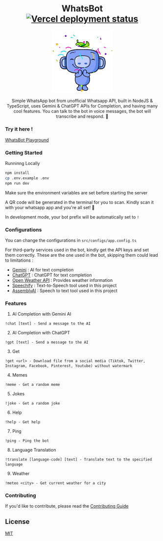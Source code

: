 <div align="center">
    <h1>
        WhatsBot 
        <a href="https://yaasiin-dev.vercel.app/" target="_blank">
            <img src="https://vercelbadge.vercel.app/api/yaasiin-ayeva/yaasiin.dev" alt="Vercel deployment status">
        </a>
    </h1>
    <img src="public/botavatar.gif" alt="Preview" width="40%">
    <p>
        Simple WhatsApp bot from unofficial Whatsapp API, built in NodeJS   &amp;  TypeScript, uses Gemini   &amp;   ChatGPT APIs for Completion, and having many cool features. You can talk to the bot in voice messages, the bot will transcribe and respond. 🤖
    </p>
</div>

### Try it here !

[WhatsBot Playground](https://chat.whatsapp.com/LafMN793Hj9BBn3rOAe5CI)

### Getting Started

Runninng Locally

```bash
npm install
cp .env.example .env
npm run dev
```

Make sure the environment variables are set before starting the server

A QR code will be generated in the terminal for you to scan.
Kindly scan it with your whatsapp app and you're all set! 🎉


In development mode, your bot prefix will be automatically set to `!`

### Configurations

You can change the configurations in `src/configs/app.config.ts`

For third-party services used in the bot, kindly get the API keys and set them correctly. These are the one used in the bot, skipping them could lead to limitations :

- [Gemini](https://gemini.com/api) : AI for text completion
- [ChatGPT](https://platform.openai.com/api-keys) : ChatGPT for text completion
- [Open Weather API](https://www.weatherapi.com/my/) : Provides weather information
- [Speechify](https://console.sws.speechify.com/api-keys) : Text-to-Speech tool used in this project
- [AssemblyAI](https://www.assemblyai.com/docs) : Speech to text tool used in this project 


### Features

1. AI Completion with Gemini AI
```
!chat [text] - Send a message to the AI
```

2. AI Completion with ChatGPT
```
!gpt [text] - Send a message to the AI
```

3. Get
```
!get <url> - Download file from a social media (Tiktok, Twitter, Instagram, Facebook, Pinterest, Youtube) without watermark
```

4. Memes
```
!meme - Get a random meme
```

5. Jokes
```
!joke - Get a random joke
```

6. Help
```
!help - Get help
```

7. Ping
```
!ping - Ping the bot
```

8. Language Translation
```
!translate [language-code] [text] - Translate text to the specified language
```

9. Weather
```
!meteo <city> - Get current weather for a city
```

<!-- ### Project Structure
````	
src/
│
├── commands/         # Contains command modules
│   ├── chat.command.ts
│   ├── gpt.command.ts
│   ├── help.command.ts
│   ├── index.ts
│   ├── langlist.command.ts
│   ├── meme.command.ts
│   ├── joke.command.ts
│   ├── ping.command.ts
│   └── translate.command.ts
│
├── configs/          # Configuration files
│   ├── client.config.ts
│   ├── env.config.ts
│   └── logger.config.ts
│
├── utils/            # Utility functions
│   ├── chat-gpt.util.ts
│   ├── gemini.util.ts
│   └── translate.util.ts
│
├── public/           # Public assets
│   └── index.png     # Bot preview image
│
└── index.ts          # Main entry point
```` -->

### Contributing

If you'd like to contribute, please read the [Contributing Guide](CONTRIBUTING.md)

## License

[MIT](LICENSE)
